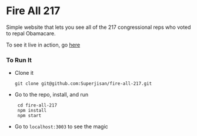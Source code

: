 # Fire All 217

Simple website that lets you see all of the 217 congressional reps who voted to repal Obamacare.

To see it live in action, go [here](http://www.fireall217.com)

### To Run It
- Clone it

    ```
    git clone git@github.com:Superjisan/fire-all-217.git
    ```
- Go to the repo, install, and run
    ```
     cd fire-all-217
     npm install
     npm start
    ```
- Go to `localhost:3003` to see the magic
